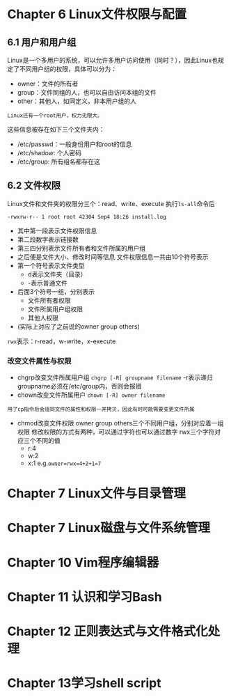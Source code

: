 # Chapter 6 Linux文件权限与配置
## 6.1 用户和用户组
Linux是一个多用户的系统，可以允许多用户访问使用（同时？），因此Linux也规定了不同用户组的权限，具体可以分为：
- owner：文件的所有者
- group：文件同组的人，也可以自由访问本组的文件
- other：其他人，如同定义，非本用户组的人
```
Linux还有一个root用户，权力无限大。
```
这些信息被存在如下三个文件夹内：
- /etc/passwd：一般身份用户和root的信息
- /etc/shadow: 个人密码
- /etc/group: 所有组名都存在这

## 6.2 文件权限
Linux文件和文件夹的权限分三个：read、write、execute
执行`ls-all`命令后
```
-rwxrw-r-- 1 root root 42304 Sep4 18:26 install.log
```
- 其中第一段表示文件权限信息
- 第二段数字表示链接数
- 第三四分别表示文件所有者和文件所属的用户组
- 之后便是文件大小、修改时间等信息
文件权限信息一共由10个符号表示
- 第一个符号表示文件类型
  - d表示文件夹（目录）
  - \-表示普通文件
- 后面3个符号一组，分别表示
  - 文件所有者权限
  - 文件所属用户组权限
  - 其他人权限
- (实际上对应了之前说的owner group others)

`rwx`表示：r-read，w-write，x-execute
### 改变文件属性与权限
- chgrp改变文件所属用户组
`chgrp [-R] groupname filename`
-r表示递归
groupname必须在/etc/group内，否则会报错
- chown改变文件所属用户
`chown [-R] owner filename`
```
用了cp指令后会连同文件的属性和权限一并拷贝，因此有时可能需要变更文件所属
```
- chmod改变文件权限
owner group others三个不同用户组，分别对应着一组权限
修改权限的方式有两种，可以通过字符也可以通过数字
rwx三个字符对应三个不同的值
  - r:4
  - w:2
  - x:1
e.g.`owner=rwx=4+2+1=7`


# Chapter 7 Linux文件与目录管理

# Chapter 7 Linux磁盘与文件系统管理

# Chapter 10 Vim程序编辑器

# Chapter 11 认识和学习Bash

# Chapter 12 正则表达式与文件格式化处理

# Chapter 13学习shell script

